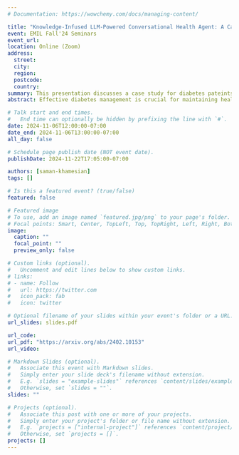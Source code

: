 ```yaml
---
# Documentation: https://wowchemy.com/docs/managing-content/

title: "Knowledge-Infused LLM-Powered Conversational Health Agent: A Case Study for Diabetes Patients"
event: EMIL Fall'24 Seminars
event_url:
location: Online (Zoom)
address:
  street:
  city:
  region:
  postcode:
  country:
summary: This presentation discusses a case study for diabetes pateints with the help of Knowledge-Infused LLM-Powered Conversational Health Agent.
abstract: Effective diabetes management is crucial for maintaining health in diabetic patients. Large Language Models (LLMs) have opened new avenues for diabetes management, facilitating their efficacy. However, current LLM-based approaches are limited by their dependence on general sources and lack of integration with domain-specific knowledge, leading to inaccurate responses. In this paper, we propose a knowledge-infused LLMpowered conversational health agent (CHA) for diabetic patients. We customize and leverage the open-source openCHA framework, enhancing our CHA with external knowledge and analytical capabilities. This integration involves two key components 1) incorporating the American Diabetes Association dietary guidelines and the Nutritionix information and 2) deploying analytical tools that enable nutritional intake calculation and comparison with the guidelines. We compare the proposed CHA with GPT4. Our evaluation includes 100 diabetes-related questions on daily meal choices and assessing the potential risks associated with the suggested diet. Our findings show that the proposed agent demonstrates superior performance in generating responses to manage essential nutrients.

# Talk start and end times.
#   End time can optionally be hidden by prefixing the line with `#`.
date: 2024-11-06T12:00:00-07:00
date_end: 2024-11-06T13:00:00-07:00
all_day: false

# Schedule page publish date (NOT event date).
publishDate: 2024-11-22T17:05:00-07:00

authors: [saman-khamesian]
tags: []

# Is this a featured event? (true/false)
featured: false

# Featured image
# To use, add an image named `featured.jpg/png` to your page's folder. 
# Focal points: Smart, Center, TopLeft, Top, TopRight, Left, Right, BottomLeft, Bottom, BottomRight.
image:
  caption: ""
  focal_point: ""
  preview_only: false

# Custom links (optional).
#   Uncomment and edit lines below to show custom links.
# links:
# - name: Follow
#   url: https://twitter.com
#   icon_pack: fab
#   icon: twitter

# Optional filename of your slides within your event's folder or a URL.
url_slides: slides.pdf

url_code:
url_pdf: "https://arxiv.org/abs/2402.10153"
url_video:

# Markdown Slides (optional).
#   Associate this event with Markdown slides.
#   Simply enter your slide deck's filename without extension.
#   E.g. `slides = "example-slides"` references `content/slides/example-slides.md`.
#   Otherwise, set `slides = ""`.
slides: ""

# Projects (optional).
#   Associate this post with one or more of your projects.
#   Simply enter your project's folder or file name without extension.
#   E.g. `projects = ["internal-project"]` references `content/project/deep-learning/index.md`.
#   Otherwise, set `projects = []`.
projects: []
---
```

